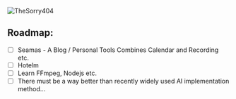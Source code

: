 <p><img src="https://github-readme-stats.vercel.app/api/top-langs?username=TheSorry404&show_icons=true&locale=en&layout=compact" alt="TheSorry404" /></p>
<!-- <p><img align="center" src="https://github-readme-streak-stats.herokuapp.com/?user=TheSorry404&" alt="TheSorry404" /></p> -->

## Roadmap:
- [ ] Seamas - A Blog / Personal Tools Combines Calendar and Recording etc.
- [ ] Hotelm
- [ ] Learn FFmpeg, Nodejs etc.
- [ ] There must be a way better than recently widely used AI implementation method...
